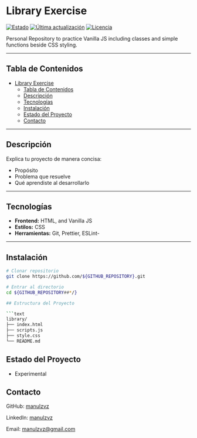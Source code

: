 # Library Exercise

[![Estado](https://img.shields.io/badge/estado-experimental-yellow)](https://github.com/${GITHUB_REPOSITORY})
[![Última actualización](https://img.shields.io/github/last-commit/${GITHUB_REPOSITORY})](https://github.com/${GITHUB_REPOSITORY}/commits/main)
[![Licencia](https://img.shields.io/badge/licencia-MIT-green)](LICENSE)

Personal Repository to practice Vanilla JS including classes and simple functions beside CSS styling.

---

## Tabla de Contenidos

- [Library Exercise](#library-exercise)
  - [Tabla de Contenidos](#tabla-de-contenidos)
  - [Descripción](#descripción)
  - [Tecnologías](#tecnologías)
  - [Instalación](#instalación)
  - [Estado del Proyecto](#estado-del-proyecto)
  - [Contacto](#contacto)

---

## Descripción

Explica tu proyecto de manera concisa:

- Propósito
- Problema que resuelve
- Qué aprendiste al desarrollarlo

---

## Tecnologías

- **Frontend:** HTML, and Vanilla JS
- **Estilos:** CSS
- **Herramientas:** Git, Prettier, ESLint-

---

## Instalación

````bash
# Clonar repositorio
git clone https://github.com/${GITHUB_REPOSITORY}.git

# Entrar al directorio
cd ${GITHUB_REPOSITORY##*/}

## Estructura del Proyecto

```text
library/
├── index.html
├── scripts.js
├── style.css
└── README.md
````

## Estado del Proyecto

- Experimental

## Contacto

GitHub: [manulzvz](https://github.com/manulzvz)

LinkedIn: [manulzvz](https://www.linkedin.com/in/manulzvz/)

Email: <manulzvz@gmail.com>
